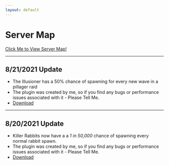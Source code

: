 ```yaml
---
layout: default
---
```


# Server Map
[Click Me to View Server Map!](http://158.69.145.35:9449/)

---

## 8/21/2021 Update
* The Illusioner has a 50% chance of spawning for every new wave in a pillager raid
* The plugin was created by me, so if you find any bugs or performance issues associated with it - Please Tell Me.
* [Download](https://mega.nz/file/zptAHSzA#SICqMTQhR-PwBKJTYof31oDAAV1F5aPjqcde3x5nv-w)

---

## 8/20/2021 Update

* Killer Rabbits now have a a *1 in 50,000* chance of spawning every normal rabbit spawn.
* The plugin was created by me, so if you find any bugs or performance issues associated with it - Please Tell Me.
* [Download](https://mega.nz/file/ft9HUKSS#vQlJKmZaDgi-zP_bCVql6HyFwkaWUPaQsf582mPi-Ak)
